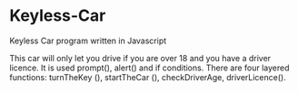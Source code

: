 # Keyless-Car
Keyless Car program written in Javascript

This car will only let you drive if you are over 18 and you have a driver licence.
It is used prompt(), alert() and if conditions. 
There are four layered functions:  turnTheKey (), startTheCar (), checkDriverAge, driverLicence().
